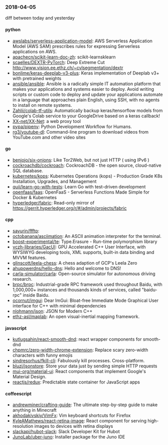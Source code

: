 ### 2018-04-05
diff between today and yesterday

#### python
* [awslabs/serverless-application-model](https://github.com/awslabs/serverless-application-model): AWS Serverless Application Model (AWS SAM) prescribes rules for expressing Serverless applications on AWS.
* [apachecn/scikit-learn-doc-zh](https://github.com/apachecn/scikit-learn-doc-zh): scikit-learnsklearn 
* [scaelles/DEXTR-PyTorch](https://github.com/scaelles/DEXTR-PyTorch): Deep Extreme Cut http://www.vision.ee.ethz.ch/~cvlsegmentation/dextr
* [bonlime/keras-deeplab-v3-plus](https://github.com/bonlime/keras-deeplab-v3-plus): Keras implementation of Deeplab v3+ with pretrained weights
* [ansible/ansible](https://github.com/ansible/ansible): Ansible is a radically simple IT automation platform that makes your applications and systems easier to deploy. Avoid writing scripts or custom code to deploy and update your applications automate in a language that approaches plain English, using SSH, with no agents to install on remote systems.
* [Zahlii/colab-tf-utils](https://github.com/Zahlii/colab-tf-utils): Automatically backup keras/tensorflow models from Google's Colab service to your GoogleDrive based on a keras callback!
* [XX-net/XX-Net](https://github.com/XX-net/XX-Net): a web proxy tool
* [pypa/pipenv](https://github.com/pypa/pipenv): Python Development Workflow for Humans.
* [rg3/youtube-dl](https://github.com/rg3/youtube-dl): Command-line program to download videos from YouTube.com and other video sites

#### go
* [benjojo/six-onions](https://github.com/benjojo/six-onions): Like Tor2Web, but not just HTTP ( using IPv6 )
* [cockroachdb/cockroach](https://github.com/cockroachdb/cockroach): CockroachDB - the open source, cloud-native SQL database.
* [kubernetes/kops](https://github.com/kubernetes/kops): Kubernetes Operations (kops) - Production Grade K8s Installation, Upgrades, and Management
* [quii/learn-go-with-tests](https://github.com/quii/learn-go-with-tests): Learn Go with test-driven development
* [openfaas/faas](https://github.com/openfaas/faas): OpenFaaS - Serverless Functions Made Simple for Docker & Kubernetes
* [hyperledger/fabric](https://github.com/hyperledger/fabric): Read-only mirror of https://gerrit.hyperledger.org/r/#/admin/projects/fabric

#### cpp
* [sayurin/ffftp](https://github.com/sayurin/ffftp): 
* [octobanana/asciimation](https://github.com/octobanana/asciimation): An ASCII animation interpreter for the terminal.
* [boost-experimental/te](https://github.com/boost-experimental/te): Type.Erasure - Run-time polymorphism library
* [vczh-libraries/GacUI](https://github.com/vczh-libraries/GacUI): GPU Accelerated C++ User Interface, with WYSIWYG developing tools, XML supports, built-in data binding and MVVM features.
* [glinscott/leela-chess](https://github.com/glinscott/leela-chess): A chess adaption of GCP's Leela Zero
* [ahupowerdns/hello-dns](https://github.com/ahupowerdns/hello-dns): Hello and welcome to DNS!
* [carla-simulator/carla](https://github.com/carla-simulator/carla): Open-source simulator for autonomous driving research.
* [brpc/brpc](https://github.com/brpc/brpc): Industrial-grade RPC framework used throughout Baidu, with 1,000,000+ instances and thousands kinds of services, called "baidu-rpc" inside Baidu.
* [ocornut/imgui](https://github.com/ocornut/imgui): Dear ImGui: Bloat-free Immediate Mode Graphical User interface for C++ with minimal dependencies
* [nlohmann/json](https://github.com/nlohmann/json): JSON for Modern C++
* [ethz-asl/maplab](https://github.com/ethz-asl/maplab): An open visual-inertial mapping framework.

#### javascript
* [kutlugsahin/react-smooth-dnd](https://github.com/kutlugsahin/react-smooth-dnd): react wrapper components for smooth-dnd
* [chpmrc/zero-width-chrome-extension](https://github.com/chpmrc/zero-width-chrome-extension): Replace scary zero-width characters with funny emojis
* [sindresorhus/fkill-cli](https://github.com/sindresorhus/fkill-cli): Fabulously kill processes. Cross-platform.
* [bluzi/jsonstore](https://github.com/bluzi/jsonstore):   Store your data just by sending simple HTTP requests
* [mui-org/material-ui](https://github.com/mui-org/material-ui): React components that implement Google's Material Design.
* [reactjs/redux](https://github.com/reactjs/redux): Predictable state container for JavaScript apps

#### coffeescript
* [andrewminer/crafting-guide](https://github.com/andrewminer/crafting-guide): The ultimate step-by-step guide to make anything in Minecraft
* [akhodakivskiy/VimFx](https://github.com/akhodakivskiy/VimFx): Vim keyboard shortcuts for Firefox
* [KyleAMathews/react-retina-image](https://github.com/KyleAMathews/react-retina-image): React component for serving high-resolution images to devices with retina displays
* [slackapi/hubot-slack](https://github.com/slackapi/hubot-slack): Slack Developer Kit for Hubot
* [JunoLab/uber-juno](https://github.com/JunoLab/uber-juno): Installer package for the Juno IDE
